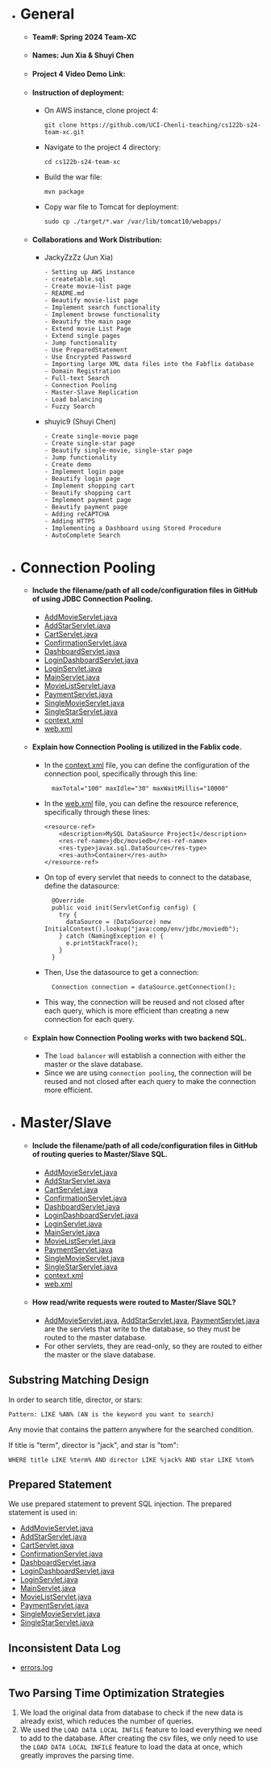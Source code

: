 - # General
    - #### Team#: Spring 2024 Team-XC

    - #### Names: Jun Xia & Shuyi Chen

    - #### Project 4 Video Demo Link:

    - #### Instruction of deployment:
      - On AWS instance, clone project 4:

          ```git clone https://github.com/UCI-Chenli-teaching/cs122b-s24-team-xc.git```
      - Navigate to the project 4 directory:
      
          ```cd cs122b-s24-team-xc```
      - Build the war file:
      
          ```mvn package```
      - Copy war file to Tomcat for deployment:
      
          ```sudo cp ./target/*.war /var/lib/tomcat10/webapps/```

  - #### Collaborations and Work Distribution:
    - JackyZzZz (Jun Xia)
      ```
      - Setting up AWS instance
      - createtable.sql
      - Create movie-list page
      - README.md
      - Beautify movie-list page
      - Implement search functionality
      - Implement browse functionality
      - Beautify the main page
      - Extend movie List Page
      - Extend single pages
      - Jump functionality
      - Use PreparedStatement
      - Use Encrypted Password
      - Importing large XML data files into the Fabflix database
      - Domain Registration
      - Full-text Search
      - Connection Pooling
      - Master-Slave Replication
      - Load balancing
      - Fuzzy Search
      ```

    - shuyic9 (Shuyi Chen)
      ```
      - Create single-movie page
      - Create single-star page
      - Beautify single-movie, single-star page
      - Jump functionality
      - Create demo
      - Implement login page
      - Beautify login page
      - Implement shopping cart
      - Beautify shopping cart
      - Implement payment page
      - Beautify payment page
      - Adding reCAPTCHA
      - Adding HTTPS
      - Implementing a Dashboard using Stored Procedure
      - AutoComplete Search
      ```


- # Connection Pooling
    - #### Include the filename/path of all code/configuration files in GitHub of using JDBC Connection Pooling.
      - [AddMovieServlet.java](src/AddMovieServlet.java)
      - [AddStarServlet.java](src/AddStarServlet.java)
      - [CartServlet.java](src/CartServlet.java)
      - [ConfirmationServlet.java](src/ConfirmationServlet.java)
      - [DashboardServlet.java](src/DashboardServlet.java)
      - [LoginDashboardServlet.java](src/LoginDashboardServlet.java)
      - [LoginServlet.java](src/LoginServlet.java)
      - [MainServlet.java](src/MainServlet.java)
      - [MovieListServlet.java](src/MovieListServlet.java)
      - [PaymentServlet.java](src/PaymentServlet.java)
      - [SingleMovieServlet.java](src/SingleMovieServlet.java)
      - [SingleStarServlet.java](src/SingleStarServlet.java)
      - [context.xml](WebContent/META-INF/context.xml)
      - [web.xml](WebContent/WEB-INF/web.xml)

    - #### Explain how Connection Pooling is utilized in the Fablix code.
      - In the [context.xml](WebContent/META-INF/context.xml) file, you can define the configuration of the connection
        pool, specifically through this line:
        ```
          maxTotal="100" maxIdle="30" maxWaitMillis="10000"
        ```
      - In the [web.xml](WebContent/WEB-INF/web.xml) file, you can define the resource reference, specifically through these lines:
        ```
        <resource-ref>
            <description>MySQL DataSource Project1</description>
            <res-ref-name>jdbc/moviedb</res-ref-name>
            <res-type>javax.sql.DataSource</res-type>
            <res-auth>Container</res-auth>
        </resource-ref>
        ```
      - On top of every servlet that needs to connect to the database, define the datasource:
        ```
          @Override
          public void init(ServletConfig config) {
            try {
              dataSource = (DataSource) new InitialContext().lookup("java:comp/env/jdbc/moviedb");
            } catch (NamingException e) {
              e.printStackTrace();
            }
          }
        ```
      - Then, Use the datasource to get a connection:
        ```
          Connection connection = dataSource.getConnection();
        ```
      - This way, the connection will be reused and not closed after each query, which is more efficient than creating a new connection for each query.

    - #### Explain how Connection Pooling works with two backend SQL.
      - The ```load balancer``` will establish a connection with either the master or the slave database.
      - Since we are using ```connection pooling```, the connection will be reused and not closed after each query to make the connection more efficient.


- # Master/Slave
    - #### Include the filename/path of all code/configuration files in GitHub of routing queries to Master/Slave SQL.
      - [AddMovieServlet.java](src/AddMovieServlet.java)
      - [AddStarServlet.java](src/AddStarServlet.java)
      - [CartServlet.java](src/CartServlet.java)
      - [ConfirmationServlet.java](src/ConfirmationServlet.java)
      - [DashboardServlet.java](src/DashboardServlet.java)
      - [LoginDashboardServlet.java](src/LoginDashboardServlet.java)
      - [LoginServlet.java](src/LoginServlet.java)
      - [MainServlet.java](src/MainServlet.java)
      - [MovieListServlet.java](src/MovieListServlet.java)
      - [PaymentServlet.java](src/PaymentServlet.java)
      - [SingleMovieServlet.java](src/SingleMovieServlet.java)
      - [SingleStarServlet.java](src/SingleStarServlet.java)
      - [context.xml](WebContent/META-INF/context.xml)
      - [web.xml](WebContent/WEB-INF/web.xml)

    - #### How read/write requests were routed to Master/Slave SQL?
      - [AddMovieServlet.java](src/AddMovieServlet.java), [AddStarServlet.java](src/AddStarServlet.java), [PaymentServlet.java](src/PaymentServlet.java) are the servlets that write to the database, so they must be routed to the master database.
      - For other servlets, they are read-only, so they are routed to either the master or the slave database.
  
## Substring Matching Design
In order to search title, director, or stars:
```
Pattern: LIKE %AN% (AN is the keyword you want to search)
```
Any movie that contains the pattern anywhere for the searched condition.

If title is "term", director is "jack", and star is "tom":
```
WHERE title LIKE %term% AND director LIKE %jack% AND star LIKE %tom%
```

## Prepared Statement
We use prepared statement to prevent SQL injection. The prepared statement is used in:
- [AddMovieServlet.java](src/AddMovieServlet.java)
- [AddStarServlet.java](src/AddStarServlet.java)
- [CartServlet.java](src/CartServlet.java)
- [ConfirmationServlet.java](src/ConfirmationServlet.java)
- [DashboardServlet.java](src/DashboardServlet.java)
- [LoginDashboardServlet.java](src/LoginDashboardServlet.java)
- [LoginServlet.java](src/LoginServlet.java)
- [MainServlet.java](src/MainServlet.java)
- [MovieListServlet.java](src/MovieListServlet.java)
- [PaymentServlet.java](src/PaymentServlet.java)
- [SingleMovieServlet.java](src/SingleMovieServlet.java)
- [SingleStarServlet.java](src/SingleStarServlet.java)

## Inconsistent Data Log
- [errors.log](errors.log)

## Two Parsing Time Optimization Strategies
1. We load the original data from database to check if the new data is already exist, which reduces the number of queries.
2. We used the ```LOAD DATA LOCAL INFILE```  feature to load everything we need to add to the database. After creating the csv files, we only need to use the ```LOAD DATA LOCAL INFILE``` feature to load the data at once, which greatly improves the parsing time.
